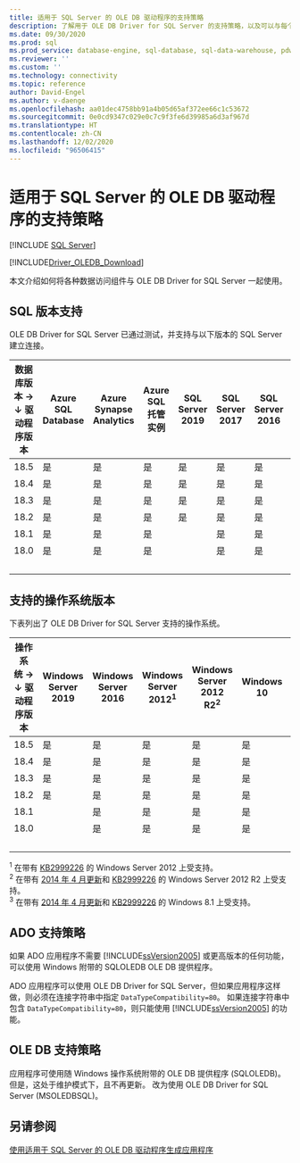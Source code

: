 ```yaml
---
title: 适用于 SQL Server 的 OLE DB 驱动程序的支持策略
description: 了解用于 OLE DB Driver for SQL Server 的支持策略，以及可以与每个驱动程序版本配合使用的操作系统和 SQL 数据库版本。
ms.date: 09/30/2020
ms.prod: sql
ms.prod_service: database-engine, sql-database, sql-data-warehouse, pdw
ms.reviewer: ''
ms.custom: ''
ms.technology: connectivity
ms.topic: reference
author: David-Engel
ms.author: v-daenge
ms.openlocfilehash: aa01dec4758bb91a4b05d65af372ee66c1c53672
ms.sourcegitcommit: 0e0cd9347c029e0c7c9f3fe6d39985a6d3af967d
ms.translationtype: HT
ms.contentlocale: zh-CN
ms.lasthandoff: 12/02/2020
ms.locfileid: "96506415"
---
```

# <a name="support-policies-for-ole-db-driver-for-sql-server"></a>适用于 SQL Server 的 OLE DB 驱动程序的支持策略
[!INCLUDE [SQL Server](../../../includes/applies-to-version/sql-asdb-asdbmi-asa-pdw.md)]

[!INCLUDE[Driver_OLEDB_Download](../../../includes/driver_oledb_download.md)]

本文介绍如何将各种数据访问组件与 OLE DB Driver for SQL Server 一起使用。  

## <a name="sql-version-support"></a>SQL 版本支持  

OLE DB Driver for SQL Server 已通过测试，并支持与以下版本的 SQL Server 建立连接。

| 数据库版本&nbsp;&#8594;<br />&#8595; 驱动程序版本 | Azure SQL Database | Azure Synapse Analytics | Azure SQL 托管实例 | SQL Server 2019 | SQL Server 2017 | SQL Server 2016 | SQL Server 2014 | SQL Server 2012 |
|----|---|---|---|---|---|---|---|---|
|18.5|是|是|是|是|是|是|是|是|
|18.4|是|是|是|是|是|是|是|是|
|18.3|是|是|是|是|是|是|是|是|
|18.2|是|是|是|是|是|是|是|是|
|18.1|是|是|是|   |是|是|是|是|
|18.0|是|是|是|   |是|是|是|是|
| &nbsp; | &nbsp; | &nbsp; | &nbsp; | &nbsp; | &nbsp; | &nbsp; | &nbsp; | &nbsp; |

## <a name="supported-operating-system-versions"></a>支持的操作系统版本  

下表列出了 OLE DB Driver for SQL Server 支持的操作系统。  

| 操作系统&nbsp;&#8594;<br />&#8595; 驱动程序版本 | Windows Server 2019 | Windows Server 2016 | Windows Server 2012<sup>1</sup> | Windows Server 2012 R2<sup>2</sup> | Windows 10 | Windows 8.1<sup>3</sup> |
|----|---|---|---|---|---|---|
|18.5|是|是|是|是|是|是|
|18.4|是|是|是|是|是|是|
|18.3|是|是|是|是|是|是|
|18.2|是|是|是|是|是|是|
|18.1|   |是|是|是|是|是|
|18.0|   |是|是|是|是|是|
| &nbsp; | &nbsp; | &nbsp; | &nbsp; | &nbsp; | &nbsp; | &nbsp; |

<sup>1</sup> 在带有 [KB2999226](https://go.microsoft.com/fwlink/?linkid=2074061) 的 Windows Server 2012 上受支持。  
<sup>2</sup> 在带有 [2014 年 4 月更新](https://go.microsoft.com/fwlink/?linkid=2073785)和 [KB2999226](https://go.microsoft.com/fwlink/?linkid=2074061) 的 Windows Server 2012 R2 上受支持。  
<sup>3</sup> 在带有 [2014 年 4 月更新](https://go.microsoft.com/fwlink/?linkid=2073785)和 [KB2999226](https://go.microsoft.com/fwlink/?linkid=2074061) 的 Windows 8.1 上受支持。  

## <a name="ado-support-policies"></a>ADO 支持策略  

如果 ADO 应用程序不需要 [!INCLUDE[ssVersion2005](../../../includes/ssversion2005-md.md)] 或更高版本的任何功能，可以使用 Windows 附带的 SQLOLEDB OLE DB 提供程序。  

ADO 应用程序可以使用 OLE DB Driver for SQL Server，但如果应用程序这样做，则必须在连接字符串中指定 `DataTypeCompatibility=80`。 如果连接字符串中包含 `DataTypeCompatibility=80`，则只能使用 [!INCLUDE[ssVersion2005](../../../includes/ssversion2005-md.md)] 的功能。  

## <a name="ole-db-support-policies"></a>OLE DB 支持策略  

应用程序可使用随 Windows 操作系统附带的 OLE DB 提供程序 (SQLOLEDB)。 但是，这处于维护模式下，且不再更新。 改为使用 OLE DB Driver for SQL Server (MSOLEDBSQL)。

## <a name="see-also"></a>另请参阅  

[使用适用于 SQL Server 的 OLE DB 驱动程序生成应用程序](../../oledb/applications/building-applications-with-oledb-driver-for-sql-server.md)
